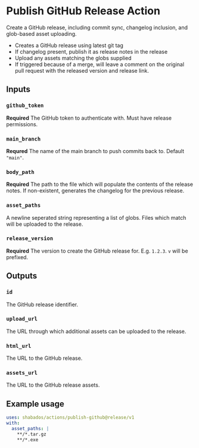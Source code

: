 # Publish GitHub Release Action

Create a GitHub release, including commit sync, changelog inclusion, and glob-based asset uploading.

- Creates a GitHub release using latest git tag
- If changelog present, publish it as release notes in the release
- Upload any assets matching the globs supplied
- If triggered because of a merge, will leave a comment on the original pull request with the released version and release link.

## Inputs

### `github_token`

**Required** The GitHub token to authenticate with. Must have release permissions.

### `main_branch`

**Requred** The name of the main branch to push commits back to. Default `"main"`.

### `body_path`

**Required** The path to the file which will populate the contents of the release notes. If non-existent, generates the changelog for the previous release.

### `asset_paths`

A newline seperated string representing a list of globs. Files which match will be uploaded to the release.

### `release_version`
**Required** The version to create the GitHub release for. E.g. `1.2.3`. `v` will be prefixed.

## Outputs

### `id`

The GitHub release identifier.

### `upload_url`

The URL through which additional assets can be uploaded to the release.

### `html_url`

The URL to the GitHub release.

### `assets_url`

The URL to the GitHub release assets.

## Example usage

```yaml
uses: shabados/actions/publish-github@release/v1
with:
  asset_paths: |
    **/*.tar.gz
    **/*.exe
```

